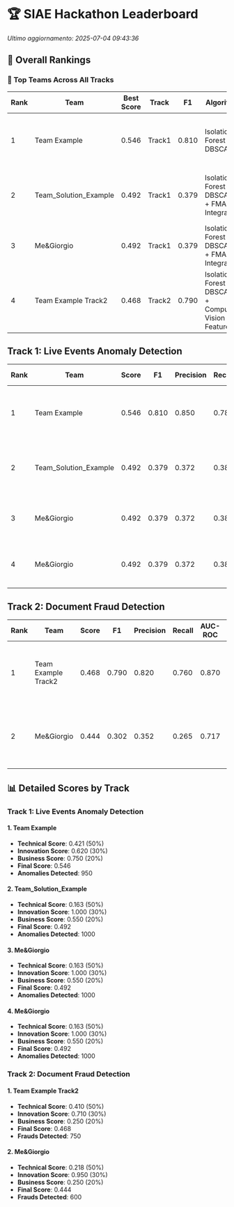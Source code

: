 # 🏆 SIAE Hackathon Leaderboard

*Ultimo aggiornamento: 2025-07-04 09:43:36*

## 🌟 Overall Rankings

### 🥇 Top Teams Across All Tracks

| Rank | Team | Best Score | Track | F1 | Algorithm | Members |
|------|------|------------|-------|----|-----------|---------|
| 1 | Team Example | 0.546 | Track1 | 0.810 | Isolation Forest + DBSCAN | Alice Smith, Bob Johnson, Charlie Brown |
| 2 | Team_Solution_Example | 0.492 | Track1 | 0.379 | Isolation Forest + DBSCAN + FMA Integration | Data Scientist 1, ML Engineer 2, Analyst 3 |
| 3 | Me&Giorgio | 0.492 | Track1 | 0.379 | Isolation Forest + DBSCAN + FMA Integration | Mirko, Giorgio, Manuel |
| 4 | Team Example Track2 | 0.468 | Track2 | 0.790 | Isolation Forest + DBSCAN + Computer Vision Features | Alice Smith, Bob Johnson, Charlie Brown |

## Track 1: Live Events Anomaly Detection

| Rank | Team | Score | F1 | Precision | Recall | AUC-ROC | Algorithm | Features | Members |
|------|------|-------|----|-----------|---------|---------|-----------|------------|----------|
| 1 | Team Example | 0.546 | 0.810 | 0.850 | 0.780 | 0.890 | Isolation Forest + DBSCAN | 6 | Alice Smith, Bob Johnson, Charlie Brown |
| 2 | Team_Solution_Example | 0.492 | 0.379 | 0.372 | 0.387 | 0.208 | Isolation Forest + DBSCAN + FMA Integration | 28 | Data Scientist 1, ML Engineer 2, Analyst 3 |
| 3 | Me&Giorgio | 0.492 | 0.379 | 0.372 | 0.387 | 0.208 | Isolation Forest + DBSCAN + FMA Integration | 28 | Mirko, Giorgio, Manuel |
| 4 | Me&Giorgio | 0.492 | 0.379 | 0.372 | 0.387 | 0.208 | Isolation Forest + DBSCAN + FMA Integration | 28 | Mirko, Giorgio, Manuel |

## Track 2: Document Fraud Detection

| Rank | Team | Score | F1 | Precision | Recall | AUC-ROC | Algorithm | Features | Members |
|------|------|-------|----|-----------|---------|---------|-----------|------------|----------|
| 1 | Team Example Track2 | 0.468 | 0.790 | 0.820 | 0.760 | 0.870 | Isolation Forest + DBSCAN + Computer Vision Features | 8 | Alice Smith, Bob Johnson, Charlie Brown |
| 2 | Me&Giorgio | 0.444 | 0.302 | 0.352 | 0.265 | 0.717 | Isolation Forest + DBSCAN + Computer Vision Features | 23 | Mirko, Giorgio, Manuel |

## 📊 Detailed Scores by Track

### Track 1: Live Events Anomaly Detection

#### 1. Team Example
- **Technical Score**: 0.421 (50%)
- **Innovation Score**: 0.620 (30%)
- **Business Score**: 0.750 (20%)
- **Final Score**: 0.546
- **Anomalies Detected**: 950

#### 2. Team_Solution_Example
- **Technical Score**: 0.163 (50%)
- **Innovation Score**: 1.000 (30%)
- **Business Score**: 0.550 (20%)
- **Final Score**: 0.492
- **Anomalies Detected**: 1000

#### 3. Me&Giorgio
- **Technical Score**: 0.163 (50%)
- **Innovation Score**: 1.000 (30%)
- **Business Score**: 0.550 (20%)
- **Final Score**: 0.492
- **Anomalies Detected**: 1000

#### 4. Me&Giorgio
- **Technical Score**: 0.163 (50%)
- **Innovation Score**: 1.000 (30%)
- **Business Score**: 0.550 (20%)
- **Final Score**: 0.492
- **Anomalies Detected**: 1000

### Track 2: Document Fraud Detection

#### 1. Team Example Track2
- **Technical Score**: 0.410 (50%)
- **Innovation Score**: 0.710 (30%)
- **Business Score**: 0.250 (20%)
- **Final Score**: 0.468
- **Frauds Detected**: 750

#### 2. Me&Giorgio
- **Technical Score**: 0.218 (50%)
- **Innovation Score**: 0.950 (30%)
- **Business Score**: 0.250 (20%)
- **Final Score**: 0.444
- **Frauds Detected**: 600

